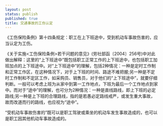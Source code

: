 ```yaml
---
layout: post
status: publish
published: true
title: 交通事故的工伤认定
---
```


《工伤保险条例》第十四条规定：职工在上下班途中，受到机动车事故伤害的，应当认定为工伤。

《关于实施<工伤保险条例>若干问题的意见》(劳社部函〔2004〕256号)中对此做出解释：这里的“上下班途中”既包括职工正常工作的上下班途中，也包括职工加班加点的上下班途中。对“上下班途中”的理解，包括2种情况：一种是定时工作制和正常工作区，在这种情况下，对于上下班的时间、路途不难把握;另一种是不定时工作制和不定区工作，如采购员、销售员，对于他们的“上下班途中”，就要仔细判断。一般可以考虑上班为从家中到第一工作地点，下班为最后一个工作地点到家中。而对于“途中”的理解，也可分为2种情况：一种是直线路线，即上下班的必定路线;另一种是上下班的合理路线，指的是若愚必定路线戒严，或发生重大事故，故而改道而行的路线，也应视为“途中”。

“受机动车事故伤害的”既可以是职工驾驶或乘坐的机动车发生事故造成的，也可以是职工因其他机动车事故造成的。
